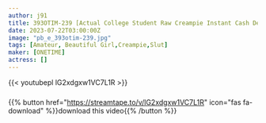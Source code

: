 ```yaml
---
author: j91
title: 393OTIM-239 [Actual College Student Raw Creampie Instant Cash Delivery Project! Immediate Saddle AV Shooting] Immediate Saddle For An Amateur Girl Who Wants Money! Randomly Released! Yuri-Chan
date: 2023-07-22T03:00:00Z
image: "pb_e_393otim-239.jpg"
tags: [Amateur, Beautiful Girl,Creampie,Slut]
maker: [ONETIME]
actress: []
---
```



{{< youtubepl lG2xdgxw1VC7L1R >}}
###

{{% button href="https://streamtape.to/v/lG2xdgxw1VC7L1R" icon="fas fa-download" %}}download this video{{% /button %}}


